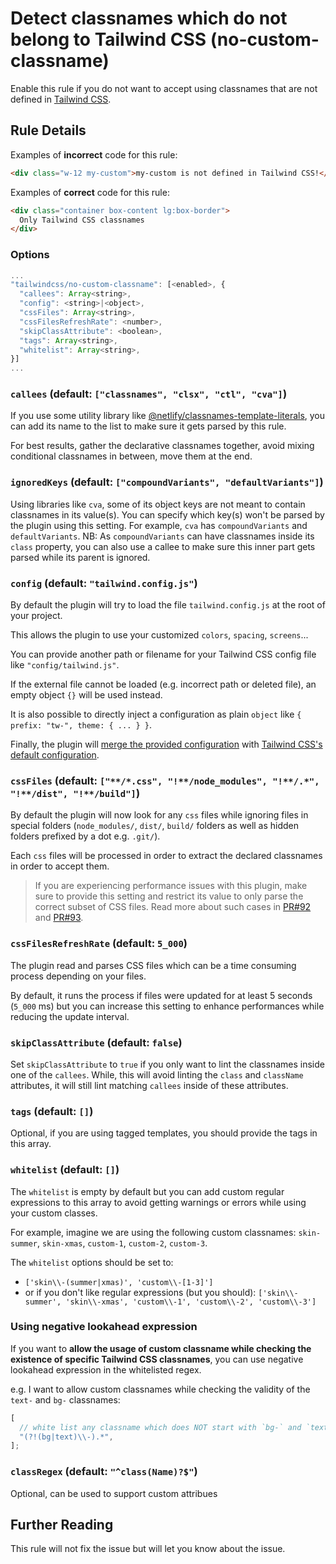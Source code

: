 # Detect classnames which do not belong to Tailwind CSS (no-custom-classname)

Enable this rule if you do not want to accept using classnames that are not defined in [Tailwind CSS](https://tailwindcss.com/).

## Rule Details

Examples of **incorrect** code for this rule:

```html
<div class="w-12 my-custom">my-custom is not defined in Tailwind CSS!</div>
```

Examples of **correct** code for this rule:

```html
<div class="container box-content lg:box-border">
  Only Tailwind CSS classnames
</div>
```

### Options

```js
...
"tailwindcss/no-custom-classname": [<enabled>, {
  "callees": Array<string>,
  "config": <string>|<object>,
  "cssFiles": Array<string>,
  "cssFilesRefreshRate": <number>,
  "skipClassAttribute": <boolean>,
  "tags": Array<string>,
  "whitelist": Array<string>,
}]
...
```

### `callees` (default: `["classnames", "clsx", "ctl", "cva"]`)

If you use some utility library like [@netlify/classnames-template-literals](https://github.com/netlify/classnames-template-literals), you can add its name to the list to make sure it gets parsed by this rule.

For best results, gather the declarative classnames together, avoid mixing conditional classnames in between, move them at the end.

### `ignoredKeys` (default: `["compoundVariants", "defaultVariants"]`)

Using libraries like `cva`, some of its object keys are not meant to contain classnames in its value(s).
You can specify which key(s) won't be parsed by the plugin using this setting.
For example, `cva` has `compoundVariants` and `defaultVariants`.
NB: As `compoundVariants` can have classnames inside its `class` property, you can also use a callee to make sure this inner part gets parsed while its parent is ignored.

### `config` (default: `"tailwind.config.js"`)

By default the plugin will try to load the file `tailwind.config.js` at the root of your project.

This allows the plugin to use your customized `colors`, `spacing`, `screens`...

You can provide another path or filename for your Tailwind CSS config file like `"config/tailwind.js"`.

If the external file cannot be loaded (e.g. incorrect path or deleted file), an empty object `{}` will be used instead.

It is also possible to directly inject a configuration as plain `object` like `{ prefix: "tw-", theme: { ... } }`.

Finally, the plugin will [merge the provided configuration](https://tailwindcss.com/docs/configuration#referencing-in-java-script) with [Tailwind CSS's default configuration](https://github.com/tailwindlabs/tailwindcss/blob/master/stubs/defaultConfig.stub.js).

### `cssFiles` (default: `["**/*.css", "!**/node_modules", "!**/.*", "!**/dist", "!**/build"]`)

By default the plugin will now look for any `css` files while ignoring files in special folders (`node_modules/`, `dist/`, `build/` folders as well as hidden folders prefixed by a dot e.g. `.git/`).

Each `css` files will be processed in order to extract the declared classnames in order to accept them.

> If you are experiencing performance issues with this plugin, make sure to provide this setting and restrict its value to only parse the correct subset of CSS files. Read more about such cases in [PR#92](https://github.com/francoismassart/eslint-plugin-tailwindcss/pull/92) and [PR#93](https://github.com/francoismassart/eslint-plugin-tailwindcss/pull/93).

### `cssFilesRefreshRate` (default: `5_000`)

The plugin read and parses CSS files which can be a time consuming process depending on your files.

By default, it runs the process if files were updated for at least 5 seconds (`5_000` ms) but you can increase this setting to enhance performances while reducing the update interval.

### `skipClassAttribute` (default: `false`)

Set `skipClassAttribute` to `true` if you only want to lint the classnames inside one of the `callees`.
While, this will avoid linting the `class` and `className` attributes, it will still lint matching `callees` inside of these attributes.

### `tags` (default: `[]`)

Optional, if you are using tagged templates, you should provide the tags in this array.

### `whitelist` (default: `[]`)

The `whitelist` is empty by default but you can add custom regular expressions to this array to avoid getting warnings or errors while using your custom classes.

For example, imagine we are using the following custom classnames: `skin-summer`, `skin-xmas`, `custom-1`, `custom-2`, `custom-3`.

The `whitelist` options should be set to:

- `['skin\\-(summer|xmas)', 'custom\\-[1-3]']`
- or if you don't like regular expressions (but you should):
  `['skin\\-summer', 'skin\\-xmas', 'custom\\-1', 'custom\\-2', 'custom\\-3']`

### Using negative lookahead expression

If you want to **allow the usage of custom classname while checking the existence of specific Tailwind CSS classnames**, you can use negative lookahead expression in the whitelisted regex.

e.g. I want to allow custom classnames while checking the validity of the `text-` and `bg-` classnames:

```js
[
  // white list any classname which does NOT start with `bg-` and `text-`
  "(?!(bg|text)\\-).*",
];
```

### `classRegex` (default: `"^class(Name)?$"`)

Optional, can be used to support custom attribues

## Further Reading

This rule will not fix the issue but will let you know about the issue.
